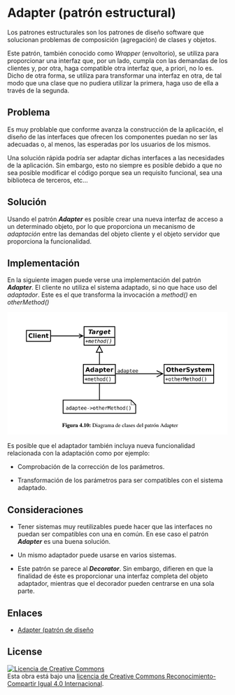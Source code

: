 # Adapter (patrón estructural)

Los patrones estructurales son los patrones de diseño software que solucionan problemas de composición (agregación) de clases y objetos.

Este patrón, también conocido como *Wrapper* (envoltorio), se utiliza para proporcionar una interfaz que, por un lado, cumpla con las demandas de los clientes y, por otra, haga compatible otra interfaz que, a priori, no lo es. Dicho de otra forma, se utiliza para transformar una interfaz en otra, de tal modo que una clase que no pudiera utilizar la primera, haga uso de ella a través de la segunda.

## Problema

Es muy problable que conforme avanza la construcción de la aplicación, el diseño de las interfaces que ofrecen los componentes puedan no ser las adecuadas o, al menos, las esperadas por los usuarios de los mismos.

Una solución rápida podría ser adaptar dichas interfaces a las necesidades de la aplicación. Sin embargo, esto no siempre es posible debido a que no sea posible modificar el código porque sea un requisito funcional, sea una biblioteca de terceros, etc...

## Solución

Usando el patrón ***Adapter*** es posible crear una nueva interfaz de acceso a un determinado objeto, por lo que proporciona un mecanismo de *adaptación* entre las demandas del objeto cliente y el objeto servidor que proporciona la funcionalidad.

## Implementación

En la siguiente imagen puede verse una implementación del patrón ***Adapter***. El cliente no utiliza el sistema adaptado, si no que hace uso del *adaptador*. Este es el que transforma la invocación a *method()* en *otherMethod()*

![Adapter](example/imgs/Adapter.png)

Es posible que el adaptador también incluya nueva funcionalidad relacionada con la adaptación como por ejemplo:

* Comprobación de la corrección de los parámetros.

* Transformación de los parámetros para ser compatibles con el sistema adaptado.

## Consideraciones

* Tener sistemas muy reutilizables puede hacer que las interfaces no puedan ser compatibles con una en común. En ese caso el patrón ***Adapter*** es una buena solución.

* Un mismo adaptador puede usarse en varios sistemas.

* Este patrón se parece al ***Decorator***. Sin embargo, difieren en que la finalidad de éste es proporcionar una interfaz completa del objeto adaptador, mientras que el decorador pueden centrarse en una sola parte.

## Enlaces

* [Adapter (patrón de diseño](https://es.wikipedia.org/wiki/Adapter_%28patr%C3%B3n_de_dise%C3%B1o%29)

## License

[![Licencia de Creative Commons](https://i.creativecommons.org/l/by-sa/4.0/80x15.png)](http://creativecommons.org/licenses/by-sa/4.0/)  
Esta obra está bajo una [licencia de Creative Commons Reconocimiento-Compartir Igual 4.0 Internacional](http://creativecommons.org/licenses/by-sa/4.0/).
